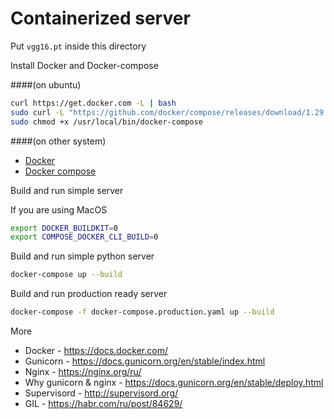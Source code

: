 # Containerized server

Put `vgg16.pt` inside this directory

Install Docker and Docker-compose

####(on ubuntu)
```bash
curl https://get.docker.com -L | bash
sudo curl -L "https://github.com/docker/compose/releases/download/1.29.2/docker-compose-$(uname -s)-$(uname -m)" -o /usr/local/bin/docker-compose
sudo chmod +x /usr/local/bin/docker-compose
```

####(on other system)
* [Docker](https://docs.docker.com/engine/install)
* [Docker compose](https://docs.docker.com/compose/install/)

Build and run simple server

If you are using MacOS
```bash
export DOCKER_BUILDKIT=0
export COMPOSE_DOCKER_CLI_BUILD=0
```

Build and run simple python server

```bash
docker-compose up --build
```

Build and run production ready server

```bash
docker-compose -f docker-compose.production.yaml up --build
```

More

* Docker - https://docs.docker.com/
* Gunicorn - https://docs.gunicorn.org/en/stable/index.html
* Nginx - https://nginx.org/ru/ 
* Why gunicorn & nginx - https://docs.gunicorn.org/en/stable/deploy.html
* Supervisord - http://supervisord.org/
* GIL - https://habr.com/ru/post/84629/

